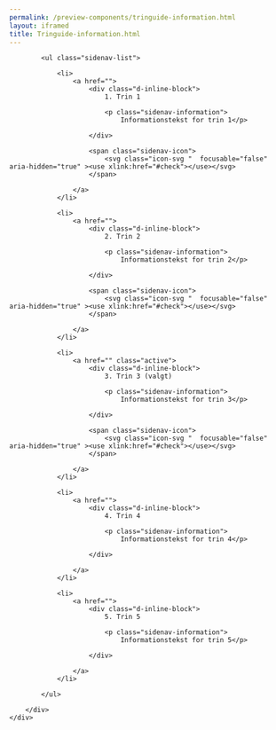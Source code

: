 ```yaml
--- 
permalink: /preview-components/tringuide-information.html
layout: iframed 
title: Tringuide-information.html
---
```

<div class="container">
    <div class="row">
        <div class="col-12 col-lg-3 sidebar-col">

            <ul class="sidenav-list">

                <li>
                    <a href="">
                        <div class="d-inline-block">
                            1. Trin 1

                            <p class="sidenav-information">
                                Informationstekst for trin 1</p>

                        </div>

                        <span class="sidenav-icon">
                            <svg class="icon-svg "  focusable="false" aria-hidden="true" ><use xlink:href="#check"></use></svg>
                        </span>

                    </a>
                </li>

                <li>
                    <a href="">
                        <div class="d-inline-block">
                            2. Trin 2

                            <p class="sidenav-information">
                                Informationstekst for trin 2</p>

                        </div>

                        <span class="sidenav-icon">
                            <svg class="icon-svg "  focusable="false" aria-hidden="true" ><use xlink:href="#check"></use></svg>
                        </span>

                    </a>
                </li>

                <li>
                    <a href="" class="active">
                        <div class="d-inline-block">
                            3. Trin 3 (valgt)

                            <p class="sidenav-information">
                                Informationstekst for trin 3</p>

                        </div>

                        <span class="sidenav-icon">
                            <svg class="icon-svg "  focusable="false" aria-hidden="true" ><use xlink:href="#check"></use></svg>
                        </span>

                    </a>
                </li>

                <li>
                    <a href="">
                        <div class="d-inline-block">
                            4. Trin 4

                            <p class="sidenav-information">
                                Informationstekst for trin 4</p>

                        </div>

                    </a>
                </li>

                <li>
                    <a href="">
                        <div class="d-inline-block">
                            5. Trin 5

                            <p class="sidenav-information">
                                Informationstekst for trin 5</p>

                        </div>

                    </a>
                </li>

            </ul>

        </div>
    </div>
</div>